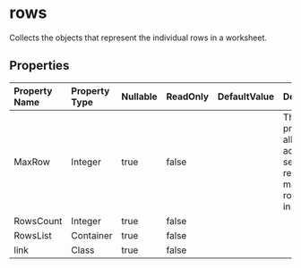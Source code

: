 # **rows**

Collects the  objects that represent the individual rows in a worksheet. 

## **Properties**

| Property Name | Property Type | Nullable |  ReadOnly | DefaultValue | Description | 
| :- | :- | :- |:- |  :- | :- |
|MaxRow|Integer|true|false |  |This property allows access to set and retrieve the maximum row value in the class.|
|RowsCount|Integer|true|false |  ||
|RowsList|Container|true|false |  ||
|link|Class|true|false |  ||

